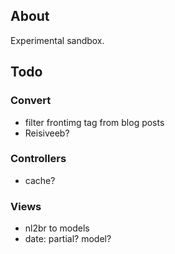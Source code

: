 ## About

Experimental sandbox.

## Todo

### Convert

- filter frontimg tag from blog posts
- Reisiveeb?

### Controllers

- cache?

### Views

- nl2br to models
- date: partial? model?